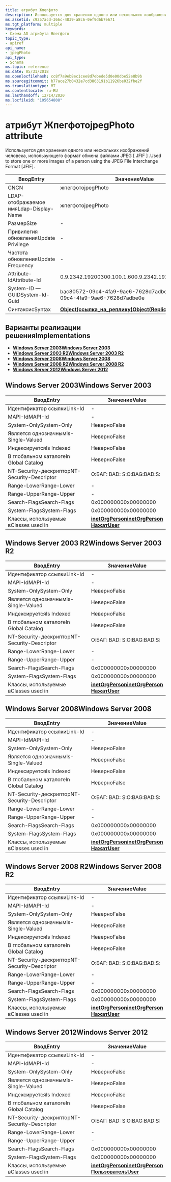 ```yaml
---
title: атрибут Жпегфото
description: Используется для хранения одного или нескольких изображений человека, использующего формат обмена файлами JPEG \ JFIF \.
ms.assetid: c9257acd-366c-4839-a8c6-0ef9d6b7e671
ms.tgt_platform: multiple
keywords:
- Схема AD атрибута Жпегфото
topic_type:
- apiref
api_name:
- jpegPhoto
api_type:
- Schema
ms.topic: reference
ms.date: 05/31/2018
ms.openlocfilehash: cc8f7a9eb8ec1cee8d7ebede5d0e00dbe52e8b9b
ms.sourcegitcommit: b77ace27b0432e7cd3863191b11926be032fbe2f
ms.translationtype: MT
ms.contentlocale: ru-RU
ms.lasthandoff: 12/14/2020
ms.locfileid: "105654808"
---
```

# <a name="jpegphoto-attribute"></a><span data-ttu-id="030dd-104">атрибут Жпегфото</span><span class="sxs-lookup"><span data-stu-id="030dd-104">jpegPhoto attribute</span></span>

<span data-ttu-id="030dd-105">Используется для хранения одного или нескольких изображений человека, использующего формат обмена файлами JPEG \[ JFIF \] .</span><span class="sxs-lookup"><span data-stu-id="030dd-105">Used to store one or more images of a person using the JPEG File Interchange Format \[JFIF\].</span></span>



| <span data-ttu-id="030dd-106">Ввод</span><span class="sxs-lookup"><span data-stu-id="030dd-106">Entry</span></span> | <span data-ttu-id="030dd-107">Значение</span><span class="sxs-lookup"><span data-stu-id="030dd-107">Value</span></span> |
|-------------------|-------------------------------------------------------|
| <span data-ttu-id="030dd-108">CN</span><span class="sxs-lookup"><span data-stu-id="030dd-108">CN</span></span>                | <span data-ttu-id="030dd-109">жпегфото</span><span class="sxs-lookup"><span data-stu-id="030dd-109">jpegPhoto</span></span>                                             |
| <span data-ttu-id="030dd-110">LDAP-отображаемое имя</span><span class="sxs-lookup"><span data-stu-id="030dd-110">Ldap-Display-Name</span></span> | <span data-ttu-id="030dd-111">жпегфото</span><span class="sxs-lookup"><span data-stu-id="030dd-111">jpegPhoto</span></span>                                             |
| <span data-ttu-id="030dd-112">Размер</span><span class="sxs-lookup"><span data-stu-id="030dd-112">Size</span></span>              | \-                                                    |
| <span data-ttu-id="030dd-113">Привилегия обновления</span><span class="sxs-lookup"><span data-stu-id="030dd-113">Update Privilege</span></span>  | \-                                                    |
| <span data-ttu-id="030dd-114">Частота обновления</span><span class="sxs-lookup"><span data-stu-id="030dd-114">Update Frequency</span></span>  | \-                                                    |
| <span data-ttu-id="030dd-115">Attribute-Id</span><span class="sxs-lookup"><span data-stu-id="030dd-115">Attribute-Id</span></span>      | <span data-ttu-id="030dd-116">0.9.2342.19200300.100.1.60</span><span class="sxs-lookup"><span data-stu-id="030dd-116">0.9.2342.19200300.100.1.60</span></span>                            |
| <span data-ttu-id="030dd-117">System-ID — GUID</span><span class="sxs-lookup"><span data-stu-id="030dd-117">System-Id-Guid</span></span>    | <span data-ttu-id="030dd-118">bac80572-09c4-4fa9-9ae6-7628d7adbe0e</span><span class="sxs-lookup"><span data-stu-id="030dd-118">bac80572-09c4-4fa9-9ae6-7628d7adbe0e</span></span>                  |
| <span data-ttu-id="030dd-119">Синтаксис</span><span class="sxs-lookup"><span data-stu-id="030dd-119">Syntax</span></span>            | [<span data-ttu-id="030dd-120">**Object(ссылка_на_реплику)**</span><span class="sxs-lookup"><span data-stu-id="030dd-120">**Object(Replica-Link)**</span></span>](s-object-replica-link.md) |



## <a name="implementations"></a><span data-ttu-id="030dd-121">Варианты реализации решения</span><span class="sxs-lookup"><span data-stu-id="030dd-121">Implementations</span></span>

-   [<span data-ttu-id="030dd-122">**Windows Server 2003**</span><span class="sxs-lookup"><span data-stu-id="030dd-122">**Windows Server 2003**</span></span>](#windows-server-2003)
-   [<span data-ttu-id="030dd-123">**Windows Server 2003 R2**</span><span class="sxs-lookup"><span data-stu-id="030dd-123">**Windows Server 2003 R2**</span></span>](#windows-server-2003-r2)
-   [<span data-ttu-id="030dd-124">**Windows Server 2008**</span><span class="sxs-lookup"><span data-stu-id="030dd-124">**Windows Server 2008**</span></span>](#windows-server-2008)
-   [<span data-ttu-id="030dd-125">**Windows Server 2008 R2**</span><span class="sxs-lookup"><span data-stu-id="030dd-125">**Windows Server 2008 R2**</span></span>](#windows-server-2008-r2)
-   [<span data-ttu-id="030dd-126">**Windows Server 2012**</span><span class="sxs-lookup"><span data-stu-id="030dd-126">**Windows Server 2012**</span></span>](#windows-server-2012)

## <a name="windows-server-2003"></a><span data-ttu-id="030dd-127">Windows Server 2003</span><span class="sxs-lookup"><span data-stu-id="030dd-127">Windows Server 2003</span></span>



| <span data-ttu-id="030dd-128">Ввод</span><span class="sxs-lookup"><span data-stu-id="030dd-128">Entry</span></span> | <span data-ttu-id="030dd-129">Значение</span><span class="sxs-lookup"><span data-stu-id="030dd-129">Value</span></span> |
|------------------------|---------------------------------------------------------------------------------------|
| <span data-ttu-id="030dd-130">Идентификатор ссылки</span><span class="sxs-lookup"><span data-stu-id="030dd-130">Link-Id</span></span>                | \-                                                                                    |
| <span data-ttu-id="030dd-131">MAPI-Id</span><span class="sxs-lookup"><span data-stu-id="030dd-131">MAPI-Id</span></span>                | \-                                                                                    |
| <span data-ttu-id="030dd-132">System-Only</span><span class="sxs-lookup"><span data-stu-id="030dd-132">System-Only</span></span>            | <span data-ttu-id="030dd-133">Неверно</span><span class="sxs-lookup"><span data-stu-id="030dd-133">False</span></span>                                                                                 |
| <span data-ttu-id="030dd-134">Является однозначным</span><span class="sxs-lookup"><span data-stu-id="030dd-134">Is-Single-Valued</span></span>       | <span data-ttu-id="030dd-135">Неверно</span><span class="sxs-lookup"><span data-stu-id="030dd-135">False</span></span>                                                                                 |
| <span data-ttu-id="030dd-136">Индексируется</span><span class="sxs-lookup"><span data-stu-id="030dd-136">Is Indexed</span></span>             | <span data-ttu-id="030dd-137">Неверно</span><span class="sxs-lookup"><span data-stu-id="030dd-137">False</span></span>                                                                                 |
| <span data-ttu-id="030dd-138">В глобальном каталоге</span><span class="sxs-lookup"><span data-stu-id="030dd-138">In Global Catalog</span></span>      | <span data-ttu-id="030dd-139">Неверно</span><span class="sxs-lookup"><span data-stu-id="030dd-139">False</span></span>                                                                                 |
| <span data-ttu-id="030dd-140">NT-Security-дескриптор</span><span class="sxs-lookup"><span data-stu-id="030dd-140">NT-Security-Descriptor</span></span> | <span data-ttu-id="030dd-141">О:БАГ: BAD: S:</span><span class="sxs-lookup"><span data-stu-id="030dd-141">O:BAG:BAD:S:</span></span>                                                                          |
| <span data-ttu-id="030dd-142">Range-Lower</span><span class="sxs-lookup"><span data-stu-id="030dd-142">Range-Lower</span></span>            | \-                                                                                    |
| <span data-ttu-id="030dd-143">Range-Upper</span><span class="sxs-lookup"><span data-stu-id="030dd-143">Range-Upper</span></span>            | \-                                                                                    |
| <span data-ttu-id="030dd-144">Search-Flags</span><span class="sxs-lookup"><span data-stu-id="030dd-144">Search-Flags</span></span>           | <span data-ttu-id="030dd-145">0x00000000</span><span class="sxs-lookup"><span data-stu-id="030dd-145">0x00000000</span></span>                                                                            |
| <span data-ttu-id="030dd-146">System-Flags</span><span class="sxs-lookup"><span data-stu-id="030dd-146">System-Flags</span></span>           | <span data-ttu-id="030dd-147">0x00000000</span><span class="sxs-lookup"><span data-stu-id="030dd-147">0x00000000</span></span>                                                                            |
| <span data-ttu-id="030dd-148">Классы, используемые в</span><span class="sxs-lookup"><span data-stu-id="030dd-148">Classes used in</span></span>        | [<span data-ttu-id="030dd-149">**inetOrgPerson**</span><span class="sxs-lookup"><span data-stu-id="030dd-149">**inetOrgPerson**</span></span>](c-inetorgperson.md)<br/> [<span data-ttu-id="030dd-150">**Нажат**</span><span class="sxs-lookup"><span data-stu-id="030dd-150">**User**</span></span>](c-user.md)<br/> |



## <a name="windows-server-2003-r2"></a><span data-ttu-id="030dd-151">Windows Server 2003 R2</span><span class="sxs-lookup"><span data-stu-id="030dd-151">Windows Server 2003 R2</span></span>



| <span data-ttu-id="030dd-152">Ввод</span><span class="sxs-lookup"><span data-stu-id="030dd-152">Entry</span></span> | <span data-ttu-id="030dd-153">Значение</span><span class="sxs-lookup"><span data-stu-id="030dd-153">Value</span></span> |
|------------------------|---------------------------------------------------------------------------------------|
| <span data-ttu-id="030dd-154">Идентификатор ссылки</span><span class="sxs-lookup"><span data-stu-id="030dd-154">Link-Id</span></span>                | \-                                                                                    |
| <span data-ttu-id="030dd-155">MAPI-Id</span><span class="sxs-lookup"><span data-stu-id="030dd-155">MAPI-Id</span></span>                | \-                                                                                    |
| <span data-ttu-id="030dd-156">System-Only</span><span class="sxs-lookup"><span data-stu-id="030dd-156">System-Only</span></span>            | <span data-ttu-id="030dd-157">Неверно</span><span class="sxs-lookup"><span data-stu-id="030dd-157">False</span></span>                                                                                 |
| <span data-ttu-id="030dd-158">Является однозначным</span><span class="sxs-lookup"><span data-stu-id="030dd-158">Is-Single-Valued</span></span>       | <span data-ttu-id="030dd-159">Неверно</span><span class="sxs-lookup"><span data-stu-id="030dd-159">False</span></span>                                                                                 |
| <span data-ttu-id="030dd-160">Индексируется</span><span class="sxs-lookup"><span data-stu-id="030dd-160">Is Indexed</span></span>             | <span data-ttu-id="030dd-161">Неверно</span><span class="sxs-lookup"><span data-stu-id="030dd-161">False</span></span>                                                                                 |
| <span data-ttu-id="030dd-162">В глобальном каталоге</span><span class="sxs-lookup"><span data-stu-id="030dd-162">In Global Catalog</span></span>      | <span data-ttu-id="030dd-163">Неверно</span><span class="sxs-lookup"><span data-stu-id="030dd-163">False</span></span>                                                                                 |
| <span data-ttu-id="030dd-164">NT-Security-дескриптор</span><span class="sxs-lookup"><span data-stu-id="030dd-164">NT-Security-Descriptor</span></span> | <span data-ttu-id="030dd-165">О:БАГ: BAD: S:</span><span class="sxs-lookup"><span data-stu-id="030dd-165">O:BAG:BAD:S:</span></span>                                                                          |
| <span data-ttu-id="030dd-166">Range-Lower</span><span class="sxs-lookup"><span data-stu-id="030dd-166">Range-Lower</span></span>            | \-                                                                                    |
| <span data-ttu-id="030dd-167">Range-Upper</span><span class="sxs-lookup"><span data-stu-id="030dd-167">Range-Upper</span></span>            | \-                                                                                    |
| <span data-ttu-id="030dd-168">Search-Flags</span><span class="sxs-lookup"><span data-stu-id="030dd-168">Search-Flags</span></span>           | <span data-ttu-id="030dd-169">0x00000000</span><span class="sxs-lookup"><span data-stu-id="030dd-169">0x00000000</span></span>                                                                            |
| <span data-ttu-id="030dd-170">System-Flags</span><span class="sxs-lookup"><span data-stu-id="030dd-170">System-Flags</span></span>           | <span data-ttu-id="030dd-171">0x00000000</span><span class="sxs-lookup"><span data-stu-id="030dd-171">0x00000000</span></span>                                                                            |
| <span data-ttu-id="030dd-172">Классы, используемые в</span><span class="sxs-lookup"><span data-stu-id="030dd-172">Classes used in</span></span>        | [<span data-ttu-id="030dd-173">**inetOrgPerson**</span><span class="sxs-lookup"><span data-stu-id="030dd-173">**inetOrgPerson**</span></span>](c-inetorgperson.md)<br/> [<span data-ttu-id="030dd-174">**Нажат**</span><span class="sxs-lookup"><span data-stu-id="030dd-174">**User**</span></span>](c-user.md)<br/> |



## <a name="windows-server-2008"></a><span data-ttu-id="030dd-175">Windows Server 2008</span><span class="sxs-lookup"><span data-stu-id="030dd-175">Windows Server 2008</span></span>



| <span data-ttu-id="030dd-176">Ввод</span><span class="sxs-lookup"><span data-stu-id="030dd-176">Entry</span></span> | <span data-ttu-id="030dd-177">Значение</span><span class="sxs-lookup"><span data-stu-id="030dd-177">Value</span></span> |
|------------------------|---------------------------------------------------------------------------------------|
| <span data-ttu-id="030dd-178">Идентификатор ссылки</span><span class="sxs-lookup"><span data-stu-id="030dd-178">Link-Id</span></span>                | \-                                                                                    |
| <span data-ttu-id="030dd-179">MAPI-Id</span><span class="sxs-lookup"><span data-stu-id="030dd-179">MAPI-Id</span></span>                | \-                                                                                    |
| <span data-ttu-id="030dd-180">System-Only</span><span class="sxs-lookup"><span data-stu-id="030dd-180">System-Only</span></span>            | <span data-ttu-id="030dd-181">Неверно</span><span class="sxs-lookup"><span data-stu-id="030dd-181">False</span></span>                                                                                 |
| <span data-ttu-id="030dd-182">Является однозначным</span><span class="sxs-lookup"><span data-stu-id="030dd-182">Is-Single-Valued</span></span>       | <span data-ttu-id="030dd-183">Неверно</span><span class="sxs-lookup"><span data-stu-id="030dd-183">False</span></span>                                                                                 |
| <span data-ttu-id="030dd-184">Индексируется</span><span class="sxs-lookup"><span data-stu-id="030dd-184">Is Indexed</span></span>             | <span data-ttu-id="030dd-185">Неверно</span><span class="sxs-lookup"><span data-stu-id="030dd-185">False</span></span>                                                                                 |
| <span data-ttu-id="030dd-186">В глобальном каталоге</span><span class="sxs-lookup"><span data-stu-id="030dd-186">In Global Catalog</span></span>      | <span data-ttu-id="030dd-187">Неверно</span><span class="sxs-lookup"><span data-stu-id="030dd-187">False</span></span>                                                                                 |
| <span data-ttu-id="030dd-188">NT-Security-дескриптор</span><span class="sxs-lookup"><span data-stu-id="030dd-188">NT-Security-Descriptor</span></span> | <span data-ttu-id="030dd-189">О:БАГ: BAD: S:</span><span class="sxs-lookup"><span data-stu-id="030dd-189">O:BAG:BAD:S:</span></span>                                                                          |
| <span data-ttu-id="030dd-190">Range-Lower</span><span class="sxs-lookup"><span data-stu-id="030dd-190">Range-Lower</span></span>            | \-                                                                                    |
| <span data-ttu-id="030dd-191">Range-Upper</span><span class="sxs-lookup"><span data-stu-id="030dd-191">Range-Upper</span></span>            | \-                                                                                    |
| <span data-ttu-id="030dd-192">Search-Flags</span><span class="sxs-lookup"><span data-stu-id="030dd-192">Search-Flags</span></span>           | <span data-ttu-id="030dd-193">0x00000000</span><span class="sxs-lookup"><span data-stu-id="030dd-193">0x00000000</span></span>                                                                            |
| <span data-ttu-id="030dd-194">System-Flags</span><span class="sxs-lookup"><span data-stu-id="030dd-194">System-Flags</span></span>           | <span data-ttu-id="030dd-195">0x00000000</span><span class="sxs-lookup"><span data-stu-id="030dd-195">0x00000000</span></span>                                                                            |
| <span data-ttu-id="030dd-196">Классы, используемые в</span><span class="sxs-lookup"><span data-stu-id="030dd-196">Classes used in</span></span>        | [<span data-ttu-id="030dd-197">**inetOrgPerson**</span><span class="sxs-lookup"><span data-stu-id="030dd-197">**inetOrgPerson**</span></span>](c-inetorgperson.md)<br/> [<span data-ttu-id="030dd-198">**Нажат**</span><span class="sxs-lookup"><span data-stu-id="030dd-198">**User**</span></span>](c-user.md)<br/> |



## <a name="windows-server-2008-r2"></a><span data-ttu-id="030dd-199">Windows Server 2008 R2</span><span class="sxs-lookup"><span data-stu-id="030dd-199">Windows Server 2008 R2</span></span>



| <span data-ttu-id="030dd-200">Ввод</span><span class="sxs-lookup"><span data-stu-id="030dd-200">Entry</span></span> | <span data-ttu-id="030dd-201">Значение</span><span class="sxs-lookup"><span data-stu-id="030dd-201">Value</span></span> |
|------------------------|---------------------------------------------------------------------------------------|
| <span data-ttu-id="030dd-202">Идентификатор ссылки</span><span class="sxs-lookup"><span data-stu-id="030dd-202">Link-Id</span></span>                | \-                                                                                    |
| <span data-ttu-id="030dd-203">MAPI-Id</span><span class="sxs-lookup"><span data-stu-id="030dd-203">MAPI-Id</span></span>                | \-                                                                                    |
| <span data-ttu-id="030dd-204">System-Only</span><span class="sxs-lookup"><span data-stu-id="030dd-204">System-Only</span></span>            | <span data-ttu-id="030dd-205">Неверно</span><span class="sxs-lookup"><span data-stu-id="030dd-205">False</span></span>                                                                                 |
| <span data-ttu-id="030dd-206">Является однозначным</span><span class="sxs-lookup"><span data-stu-id="030dd-206">Is-Single-Valued</span></span>       | <span data-ttu-id="030dd-207">Неверно</span><span class="sxs-lookup"><span data-stu-id="030dd-207">False</span></span>                                                                                 |
| <span data-ttu-id="030dd-208">Индексируется</span><span class="sxs-lookup"><span data-stu-id="030dd-208">Is Indexed</span></span>             | <span data-ttu-id="030dd-209">Неверно</span><span class="sxs-lookup"><span data-stu-id="030dd-209">False</span></span>                                                                                 |
| <span data-ttu-id="030dd-210">В глобальном каталоге</span><span class="sxs-lookup"><span data-stu-id="030dd-210">In Global Catalog</span></span>      | <span data-ttu-id="030dd-211">Неверно</span><span class="sxs-lookup"><span data-stu-id="030dd-211">False</span></span>                                                                                 |
| <span data-ttu-id="030dd-212">NT-Security-дескриптор</span><span class="sxs-lookup"><span data-stu-id="030dd-212">NT-Security-Descriptor</span></span> | <span data-ttu-id="030dd-213">О:БАГ: BAD: S:</span><span class="sxs-lookup"><span data-stu-id="030dd-213">O:BAG:BAD:S:</span></span>                                                                          |
| <span data-ttu-id="030dd-214">Range-Lower</span><span class="sxs-lookup"><span data-stu-id="030dd-214">Range-Lower</span></span>            | \-                                                                                    |
| <span data-ttu-id="030dd-215">Range-Upper</span><span class="sxs-lookup"><span data-stu-id="030dd-215">Range-Upper</span></span>            | \-                                                                                    |
| <span data-ttu-id="030dd-216">Search-Flags</span><span class="sxs-lookup"><span data-stu-id="030dd-216">Search-Flags</span></span>           | <span data-ttu-id="030dd-217">0x00000000</span><span class="sxs-lookup"><span data-stu-id="030dd-217">0x00000000</span></span>                                                                            |
| <span data-ttu-id="030dd-218">System-Flags</span><span class="sxs-lookup"><span data-stu-id="030dd-218">System-Flags</span></span>           | <span data-ttu-id="030dd-219">0x00000000</span><span class="sxs-lookup"><span data-stu-id="030dd-219">0x00000000</span></span>                                                                            |
| <span data-ttu-id="030dd-220">Классы, используемые в</span><span class="sxs-lookup"><span data-stu-id="030dd-220">Classes used in</span></span>        | [<span data-ttu-id="030dd-221">**inetOrgPerson**</span><span class="sxs-lookup"><span data-stu-id="030dd-221">**inetOrgPerson**</span></span>](c-inetorgperson.md)<br/> [<span data-ttu-id="030dd-222">**Нажат**</span><span class="sxs-lookup"><span data-stu-id="030dd-222">**User**</span></span>](c-user.md)<br/> |



## <a name="windows-server-2012"></a><span data-ttu-id="030dd-223">Windows Server 2012</span><span class="sxs-lookup"><span data-stu-id="030dd-223">Windows Server 2012</span></span>



| <span data-ttu-id="030dd-224">Ввод</span><span class="sxs-lookup"><span data-stu-id="030dd-224">Entry</span></span> | <span data-ttu-id="030dd-225">Значение</span><span class="sxs-lookup"><span data-stu-id="030dd-225">Value</span></span> |
|------------------------|---------------------------------------------------------------------------------------|
| <span data-ttu-id="030dd-226">Идентификатор ссылки</span><span class="sxs-lookup"><span data-stu-id="030dd-226">Link-Id</span></span>                | \-                                                                                    |
| <span data-ttu-id="030dd-227">MAPI-Id</span><span class="sxs-lookup"><span data-stu-id="030dd-227">MAPI-Id</span></span>                | \-                                                                                    |
| <span data-ttu-id="030dd-228">System-Only</span><span class="sxs-lookup"><span data-stu-id="030dd-228">System-Only</span></span>            | <span data-ttu-id="030dd-229">Неверно</span><span class="sxs-lookup"><span data-stu-id="030dd-229">False</span></span>                                                                                 |
| <span data-ttu-id="030dd-230">Является однозначным</span><span class="sxs-lookup"><span data-stu-id="030dd-230">Is-Single-Valued</span></span>       | <span data-ttu-id="030dd-231">Неверно</span><span class="sxs-lookup"><span data-stu-id="030dd-231">False</span></span>                                                                                 |
| <span data-ttu-id="030dd-232">Индексируется</span><span class="sxs-lookup"><span data-stu-id="030dd-232">Is Indexed</span></span>             | <span data-ttu-id="030dd-233">Неверно</span><span class="sxs-lookup"><span data-stu-id="030dd-233">False</span></span>                                                                                 |
| <span data-ttu-id="030dd-234">В глобальном каталоге</span><span class="sxs-lookup"><span data-stu-id="030dd-234">In Global Catalog</span></span>      | <span data-ttu-id="030dd-235">Неверно</span><span class="sxs-lookup"><span data-stu-id="030dd-235">False</span></span>                                                                                 |
| <span data-ttu-id="030dd-236">NT-Security-дескриптор</span><span class="sxs-lookup"><span data-stu-id="030dd-236">NT-Security-Descriptor</span></span> | <span data-ttu-id="030dd-237">О:БАГ: BAD: S:</span><span class="sxs-lookup"><span data-stu-id="030dd-237">O:BAG:BAD:S:</span></span>                                                                          |
| <span data-ttu-id="030dd-238">Range-Lower</span><span class="sxs-lookup"><span data-stu-id="030dd-238">Range-Lower</span></span>            | \-                                                                                    |
| <span data-ttu-id="030dd-239">Range-Upper</span><span class="sxs-lookup"><span data-stu-id="030dd-239">Range-Upper</span></span>            | \-                                                                                    |
| <span data-ttu-id="030dd-240">Search-Flags</span><span class="sxs-lookup"><span data-stu-id="030dd-240">Search-Flags</span></span>           | <span data-ttu-id="030dd-241">0x00000000</span><span class="sxs-lookup"><span data-stu-id="030dd-241">0x00000000</span></span>                                                                            |
| <span data-ttu-id="030dd-242">System-Flags</span><span class="sxs-lookup"><span data-stu-id="030dd-242">System-Flags</span></span>           | <span data-ttu-id="030dd-243">0x00000000</span><span class="sxs-lookup"><span data-stu-id="030dd-243">0x00000000</span></span>                                                                            |
| <span data-ttu-id="030dd-244">Классы, используемые в</span><span class="sxs-lookup"><span data-stu-id="030dd-244">Classes used in</span></span>        | [<span data-ttu-id="030dd-245">**inetOrgPerson**</span><span class="sxs-lookup"><span data-stu-id="030dd-245">**inetOrgPerson**</span></span>](c-inetorgperson.md)<br/> [<span data-ttu-id="030dd-246">**Пользователь**</span><span class="sxs-lookup"><span data-stu-id="030dd-246">**User**</span></span>](c-user.md)<br/> |



 

 





